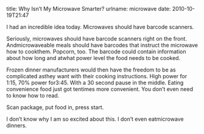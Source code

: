 title: Why Isn&#x02bc;t My Microwave Smarter?
urlname: microwave
date: 2010-10-19T21:47

I had an incredible idea today. Microwaves should have barcode scanners.

Seriously, microwaves should have barcode scanners right on the front. Andmicrowaveable meals should have barcodes that instruct the microwave how to cookthem. Popcorn, too. The barcode could contain information about how long and atwhat power level the food needs to be cooked.

Frozen dinner manufacturers would then have the freedom to be as complicated asthey want with their cooking instructions. High power for 1:15, 70% power for3:45. With a 30 second pause in the middle. Eating convenience food just got tentimes more convenient. You don&#x02bc;t even need to know how to read.

Scan package, put food in, press start.

I don&#x02bc;t know why I am so excited about this. I don&#x02bc;t even eatmicrowave dinners.